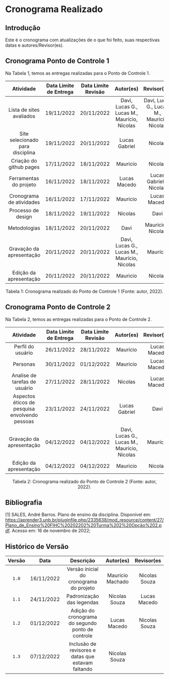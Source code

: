 # Cronograma Realizado

## Introdução

Este é o cronograma com atualizações de o que foi feito, suas respectivas datas e autores/Revisor(es).

## Cronograma Ponto de Controle 1

Na Tabela 1, temos as entregas realizadas para o Ponto de Controle 1.

|            Atividade             | Data Limite de Entrega | Data Limite Revisão |      Autor(es)       |       Revisor(es)       |
| :------------------------------: | :--------------------: | :-----------------: | :------------------: | :---------------------: |
|     Lista de sites avaliados     |       19/11/2022       |     20/11/2022      | Davi, Lucas G., Lucas M., Maurício, Nicolas |  Davi, Lucas G., Lucas M., Maurício, Nicolas   |
| Site selecionado para disciplina |       19/11/2022       |     20/11/2022      |    Lucas Gabriel     |         Nicolas         |
|     Criação do github pages      |       17/11/2022       |     18/11/2022      |       Mauricio       |         Nicolas         |
|      Ferramentas do projeto      |       16/11/2022       |     18/11/2022      |     Lucas Macedo     | Lucas Gabriel e Nicolas |
|     Cronograma de atividades     |       16/11/2022       |     17/11/2022      |       Mauricio       |      Lucas Macedo       |
|        Processo de design        |       18/11/2022       |     19/11/2022      |       Nicolas        |          Davi           |
|           Metodologias           |       18/11/2022       |     20/11/2022      |         Davi         |   Mauricio e Nicolas    |
|     Gravação da apresentação     |       20/11/2022       |     20/11/2022      | Davi, Lucas G., Lucas M., Maurício, Nicolas |            Maurício            |
|      Edição da apresentação      |       20/11/2022       |     20/11/2022      |       Mauricio       |            Nicolas            |

<div style="text-align: center">
<p> Tabela 1: Cronograma realizado do Ponto de Controle 1 (Fonte: autor, 2022).</p>
</div>

## Cronograma Ponto de Controle 2

Na Tabela 2, temos as entregas realizadas para o Ponto de Controle 2.

|                   Atividade                    | Data Limite de Entrega | Data Limite Revisão |      Autor(es)       | Revisor(es)  |
| :--------------------------------------------: | :--------------------: | :-----------------: | :------------------: | :----------: |
|               Perfil do usuário                |       26/11/2022       |     28/11/2022      |       Maurício       | Lucas Macedo |
|                    Personas                    |       30/11/2022       |     01/12/2022      |       Mauricio       | Lucas Macedo |
|         Analise de tarefas de usuário          |       27/11/2022       |     28/11/2022      |       Nicolas        | Lucas Macedo |
| Aspectos éticos de pesquisa envolvendo pessoas |       23/11/2022       |     24/11/2022      |    Lucas Gabriel     |     Davi     |
|            Gravação da apresentação            |       04/12/2022       |     04/12/2022      | Davi, Lucas G., Lucas M., Maurício, Nicolas |      Maurício       |
|             Edição da apresentação             |       04/12/2022       |     04/12/2022      |       Mauricio       |      Nicolas       |

<div style="text-align: center">
<p> Tabela 2: Cronograma realizado do Ponto de Controle 2 (Fonte: autor, 2022).</p>
</div>

## Bibliografia

[1] SALES, André Barros. Plano de ensino da disciplina. Disponível em: <https://aprender3.unb.br/pluginfile.php/2335638/mod_resource/content/27/Plano_de_Ensino%20FIHC%20202202%20Turma%202%20Opção%202.pdf>. Acesso em: 16 de novembro de 2022;

## Histórico de Versão

| Versão |    Data    |                     Descrição                     |    Autor(es)     |  Revisor(es   |
| :----: | :--------: | :-----------------------------------------------: | :--------------: | :-----------: |
| `1.0`  | 16/11/2022 |      Versão inicial do cronograma do projeto      | Mauricio Machado | Nicolas Souza |
| `1.1`  | 24/11/2022 |             Padronização das legendas             |  Nicolas Souza   | Lucas Macedo  |
| `1.2`  | 01/12/2022 | Adição do cronograma do segundo ponto de controle |   Lucas Macedo   | Nicolas Souza |
| `1.3`  | 07/12/2022 | Inclusão de revisores e datas que estavam faltando| Nicolas Souza    |  |